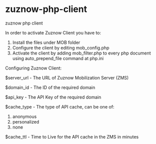zuznow-php-client
=================

zuznow php client

In order to activate Zuznow Client you have to:

1. Install the files under MOB folder
2. Configure the client by editing mob_config.php
3. Activate the client by adding mob_filter.php to every php document using auto_prepend_file command at php.ini

Configuring Zuznow Client:

$server_url - The URL of Zuznow Mobilization Server (ZMS)

$domain_id - The ID of the required domain

$api_key - The API Key of the required domain

$cache_type - The type of API cache, can be one of:

1. anonymous
2. personalized
3. none

$cache_ttl - Time to Live for the API cache in the ZMS in minutes
 
